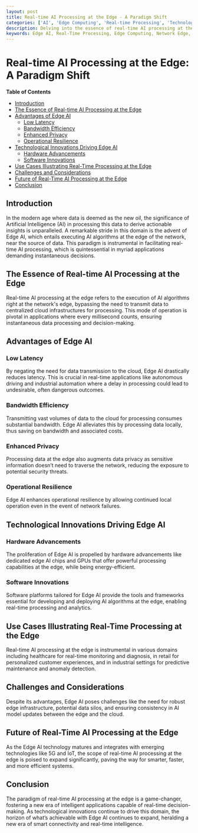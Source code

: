 ```yaml
---
layout: post
title: Real-time AI Processing at the Edge - A Paradigm Shift
categories: ['AI', 'Edge Computing', 'Real-time Processing', 'Technology']
description: Delving into the essence of real-time AI processing at the network edge, exploring its significance, advantages, and the technological innovations driving this paradigm.
keywords: Edge AI, Real-Time Processing, Edge Computing, Network Edge, AI Algorithms, Low Latency
---
```


# Real-time AI Processing at the Edge: A Paradigm Shift

**Table of Contents**

- [Introduction](#introduction)
- [The Essence of Real-time AI Processing at the Edge](#the-essence-of-real-time-ai-processing-at-the-edge)
- [Advantages of Edge AI](#advantages-of-edge-ai)
  - [Low Latency](#low-latency)
  - [Bandwidth Efficiency](#bandwidth-efficiency)
  - [Enhanced Privacy](#enhanced-privacy)
  - [Operational Resilience](#operational-resilience)
- [Technological Innovations Driving Edge AI](#technological-innovations-driving-edge-ai)
  - [Hardware Advancements](#hardware-advancements)
  - [Software Innovations](#software-innovations)
- [Use Cases Illustrating Real-Time Processing at the Edge](#use-cases-illustrating-real-time-processing-at-the-edge)
- [Challenges and Considerations](#challenges-and-considerations)
- [Future of Real-Time AI Processing at the Edge](#future-of-real-time-ai-processing-at-the-edge)
- [Conclusion](#conclusion)

## Introduction

In the modern age where data is deemed as the new oil, the significance of Artificial Intelligence (AI) in processing this data to derive actionable insights is unparalleled. A remarkable stride in this domain is the advent of Edge AI, which entails executing AI algorithms at the edge of the network, near the source of data. This paradigm is instrumental in facilitating real-time AI processing, which is quintessential in myriad applications demanding instantaneous decisions.

## The Essence of Real-time AI Processing at the Edge

Real-time AI processing at the edge refers to the execution of AI algorithms right at the network's edge, bypassing the need to transmit data to centralized cloud infrastructures for processing. This mode of operation is pivotal in applications where every millisecond counts, ensuring instantaneous data processing and decision-making.

## Advantages of Edge AI

### Low Latency

By negating the need for data transmission to the cloud, Edge AI drastically reduces latency. This is crucial in real-time applications like autonomous driving and industrial automation where a delay in processing could lead to undesirable, often dangerous outcomes.

### Bandwidth Efficiency

Transmitting vast volumes of data to the cloud for processing consumes substantial bandwidth. Edge AI alleviates this by processing data locally, thus saving on bandwidth and associated costs.

### Enhanced Privacy

Processing data at the edge also augments data privacy as sensitive information doesn’t need to traverse the network, reducing the exposure to potential security threats.

### Operational Resilience

Edge AI enhances operational resilience by allowing continued local operation even in the event of network failures.

## Technological Innovations Driving Edge AI

### Hardware Advancements

The proliferation of Edge AI is propelled by hardware advancements like dedicated edge AI chips and GPUs that offer powerful processing capabilities at the edge, while being energy-efficient.

### Software Innovations

Software platforms tailored for Edge AI provide the tools and frameworks essential for developing and deploying AI algorithms at the edge, enabling real-time processing and analytics.

## Use Cases Illustrating Real-Time Processing at the Edge

Real-time AI processing at the edge is instrumental in various domains including healthcare for real-time monitoring and diagnosis, in retail for personalized customer experiences, and in industrial settings for predictive maintenance and anomaly detection.

## Challenges and Considerations

Despite its advantages, Edge AI poses challenges like the need for robust edge infrastructure, potential data silos, and ensuring consistency in AI model updates between the edge and the cloud.

## Future of Real-Time AI Processing at the Edge

As the Edge AI technology matures and integrates with emerging technologies like 5G and IoT, the scope of real-time AI processing at the edge is poised to expand significantly, paving the way for smarter, faster, and more efficient systems.

## Conclusion

The paradigm of real-time AI processing at the edge is a game-changer, fostering a new era of intelligent applications capable of real-time decision-making. As technological innovations continue to drive this domain, the horizon of what’s achievable with Edge AI continues to expand, heralding a new era of smart connectivity and real-time intelligence.

